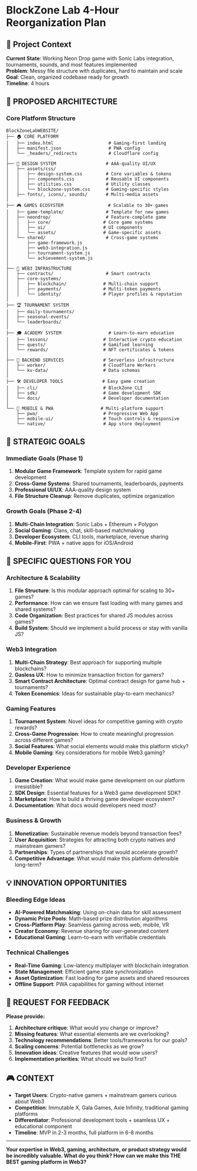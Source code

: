 # BlockZone Lab 4-Hour Reorganization Plan

## 🎯 Project Context
**Current State**: Working Neon Drop game with Sonic Labs integration, tournaments, sounds, and most features implemented  
**Problem**: Messy file structure with duplicates, hard to maintain and scale  
**Goal**: Clean, organized codebase ready for growth  
**Timeline**: 4 hours

## 🚀 PROPOSED ARCHITECTURE

### Core Platform Structure
```
BlockZoneLabWEBSITE/
├── 🏠 CORE PLATFORM
│   ├── index.html                     # Gaming-first landing
│   ├── manifest.json                  # PWA config
│   └── _headers/_redirects            # Cloudflare config
│
├── 🎨 DESIGN SYSTEM                   # AAA-quality UI/UX
│   ├── assets/css/
│   │   ├── design-system.css         # Core variables & tokens
│   │   ├── components.css            # Reusable UI components
│   │   ├── utilities.css             # Utility classes
│   │   └── blockzone-system.css      # Gaming-specific styles
│   ├── fonts/, icons/, sounds/       # Multi-media assets
│
├── 🎮 GAMES ECOSYSTEM                 # Scalable to 30+ games
│   ├── game-template/                # Template for new games
│   ├── neondrop/                     # Feature-complete game
│   │   ├── core/                    # Core game systems
│   │   ├── ui/                      # UI components
│   │   └── assets/                  # Game-specific assets
│   └── shared/                       # Cross-game systems
│       ├── game-framework.js
│       ├── web3-integration.js
│       ├── tournament-system.js
│       └── achievement-system.js
│
├── 🏦 WEB3 INFRASTRUCTURE
│   ├── contracts/                    # Smart contracts
│   ├── core-systems/
│   │   ├── blockchain/              # Multi-chain support
│   │   ├── payments/                # Multi-token payments
│   │   └── identity/                # Player profiles & reputation
│
├── 🏆 TOURNAMENT SYSTEM
│   ├── daily-tournaments/
│   ├── seasonal-events/
│   └── leaderboards/
│
├── 🎓 ACADEMY SYSTEM                  # Learn-to-earn education
│   ├── lessons/                     # Interactive crypto education
│   ├── quests/                      # Gamified learning
│   └── rewards/                     # NFT certificates & tokens
│
├── 🔧 BACKEND SERVICES               # Serverless infrastructure
│   ├── worker/                      # Cloudflare Workers
│   └── kv-data/                     # Data schemas
│
├── 🛠️ DEVELOPER TOOLS               # Easy game creation
│   ├── cli/                         # BlockZone CLI
│   ├── sdk/                         # Game development SDK
│   └── docs/                        # Developer documentation
│
└── 📱 MOBILE & PWA                  # Multi-platform support
    ├── pwa/                         # Progressive Web App
    ├── mobile-ui/                   # Touch controls & responsive
    └── native/                      # App store deployment
```

## 🎯 STRATEGIC GOALS

### **Immediate Goals (Phase 1)**
1. **Modular Game Framework**: Template system for rapid game development
2. **Cross-Game Systems**: Shared tournaments, leaderboards, payments
3. **Professional UI/UX**: AAA-quality design system
4. **File Structure Cleanup**: Remove duplicates, optimize organization

### **Growth Goals (Phase 2-4)**
1. **Multi-Chain Integration**: Sonic Labs + Ethereum + Polygon
2. **Social Gaming**: Clans, chat, skill-based matchmaking
3. **Developer Ecosystem**: CLI tools, marketplace, revenue sharing
4. **Mobile-First**: PWA + native apps for iOS/Android

## 🤔 SPECIFIC QUESTIONS FOR YOU

### **Architecture & Scalability**
1. **File Structure**: Is this modular approach optimal for scaling to 30+ games?
2. **Performance**: How can we ensure fast loading with many games and shared systems?
3. **Code Organization**: Best practices for shared JS modules across games?
4. **Build System**: Should we implement a build process or stay with vanilla JS?

### **Web3 Integration**
1. **Multi-Chain Strategy**: Best approach for supporting multiple blockchains?
2. **Gasless UX**: How to minimize transaction friction for gamers?
3. **Smart Contract Architecture**: Optimal contract design for game hub + tournaments?
4. **Token Economics**: Ideas for sustainable play-to-earn mechanics?

### **Gaming Features**
1. **Tournament System**: Novel ideas for competitive gaming with crypto rewards?
2. **Cross-Game Progression**: How to create meaningful progression across different games?
3. **Social Features**: What social elements would make this platform sticky?
4. **Mobile Gaming**: Key considerations for mobile Web3 gaming?

### **Developer Experience**
1. **Game Creation**: What would make game development on our platform irresistible?
2. **SDK Design**: Essential features for a Web3 game development SDK?
3. **Marketplace**: How to build a thriving game developer ecosystem?
4. **Documentation**: What docs would developers need most?

### **Business & Growth**
1. **Monetization**: Sustainable revenue models beyond transaction fees?
2. **User Acquisition**: Strategies for attracting both crypto natives and mainstream gamers?
3. **Partnerships**: Types of partnerships that would accelerate growth?
4. **Competitive Advantage**: What would make this platform defensible long-term?

## 💡 INNOVATION OPPORTUNITIES

### **Bleeding Edge Ideas**
- **AI-Powered Matchmaking**: Using on-chain data for skill assessment
- **Dynamic Prize Pools**: Math-based prize distribution algorithms
- **Cross-Platform Play**: Seamless gaming across web, mobile, VR
- **Creator Economy**: Revenue sharing for user-generated content
- **Educational Gaming**: Learn-to-earn with verifiable credentials

### **Technical Challenges**
- **Real-Time Gaming**: Low-latency multiplayer with blockchain integration
- **State Management**: Efficient game state synchronization
- **Asset Optimization**: Fast loading for game assets and shared resources
- **Offline Support**: PWA capabilities for gaming without internet

## 🚀 REQUEST FOR FEEDBACK

**Please provide:**
1. **Architecture critique**: What would you change or improve?
2. **Missing features**: What essential elements are we overlooking?
3. **Technology recommendations**: Better tools/frameworks for our goals?
4. **Scaling concerns**: Potential bottlenecks as we grow?
5. **Innovation ideas**: Creative features that would wow users?
6. **Implementation priorities**: What should we build first?

## 🎮 CONTEXT
- **Target Users**: Crypto-native gamers + mainstream gamers curious about Web3
- **Competition**: Immutable X, Gala Games, Axie Infinity, traditional gaming platforms
- **Differentiator**: Professional development tools + seamless UX + educational component
- **Timeline**: MVP in 2-3 months, full platform in 6-8 months

---

**Your expertise in Web3, gaming, architecture, or product strategy would be incredibly valuable. What do you think? How can we make this THE BEST gaming platform in Web3?**
